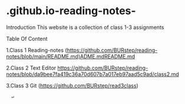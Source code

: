 # .github.io-reading-notes-

Introduction 
This website is a collection of class 1-3 assignments

 Table Of Content

1.Class 1 Reading-notes
(<https://github.com/BURstep/reading-notes/blob/main/README.md)ADME.mdREADME.md>

2.Class 2 Text Editor
<https://github.com/BURstep/reading-notes/blob/da9bee7fa419c36a70d607b7a017eb97aad5c9ad/class2.md>

3.Class 3 Git
(https://github.com/BURstep/read3class)



    
      
    

      
    

      
    

    


    

    

    
      
       
      
      
 
      

    


   
      
      
     
      ↵
    

